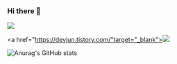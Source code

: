 ### Hi there 👋

<!--
**devjun63/devjun63** is a ✨ _special_ ✨ repository because its `README.md` (this file) appears on your GitHub profile.

Here are some ideas to get you started:

- 🔭 I’m currently working on ...
- 🌱 I’m currently learning ...
- 👯 I’m looking to collaborate on ...
- 🤔 I’m looking for help with ...
- 💬 Ask me about ...
- 📫 How to reach me: ...
- 😄 Pronouns: ...
- ⚡ Fun fact: ...
-->
<img src="https://img.shields.io/badge/Python-3776AB?style=for-the-badge&logo=Python&logoColor=white">

<a href="https://devjun.tistory.com/"target="_blank"><img src="https://img.shields.io/badge/tistory-#000000?style=social&logo=tistory&logoColor=#000000"/></a>

![Anurag's GitHub stats](https://github-readme-stats.vercel.app/api?username=devjun63&show_icons=true&theme=radical)
